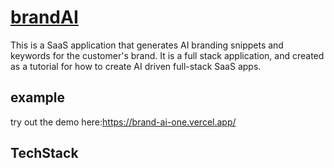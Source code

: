 # [brandAI](https://brand-ai-one.vercel.app/)
This is a SaaS application that generates AI branding snippets and keywords for the customer's brand. It is a full stack application, and created as a tutorial for how to create AI driven full-stack SaaS apps.

## example
try out the demo here:https://brand-ai-one.vercel.app/
## TechStack
